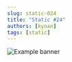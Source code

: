 ```yaml
---
slug: static-024
title: "Static #24"
authors: [kynan]
tags: [static]
---
```


![Example banner](/img/stories/static/024.PNG)
